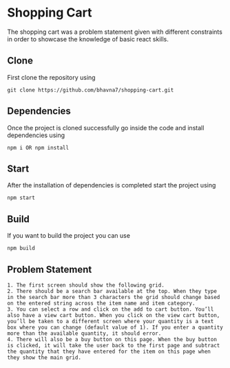# Shopping Cart

The shopping cart was a problem statement given with different constraints in order to showcase the knowledge of basic react skills.

## Clone

First clone the repository using
```
git clone https://github.com/bhavna7/shopping-cart.git
```

## Dependencies
Once the project is cloned successfully go inside the code and install dependencies using
```
npm i OR npm install
```

## Start
After the installation of dependencies is completed start the project using
```
npm start
```

## Build
If you want to build the project you can use
```
npm build
```

## Problem Statement
```
1. The first screen should show the following grid.
2. There should be a search bar available at the top. When they type in the search bar more than 3 characters the grid should change based on the entered string across the item name and item category.
3. You can select a row and click on the add to cart button. You’ll also have a view cart button. When you click on the view cart button, you’ll be taken to a different screen where your quantity is a text box where you can change (default value of 1). If you enter a quantity more than the available quantity, it should error.
4. There will also be a buy button on this page. When the buy button is clicked, it will take the user back to the first page and subtract the quantity that they have entered for the item on this page when they show the main grid.
```
